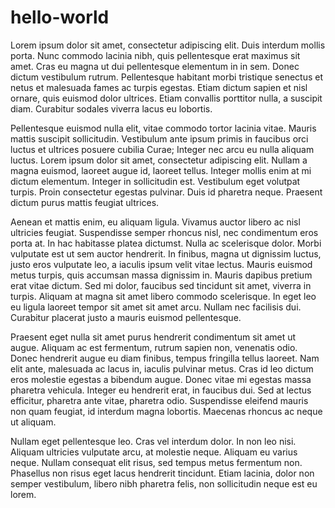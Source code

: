 # hello-world



Lorem ipsum dolor sit amet, consectetur adipiscing elit. Duis interdum mollis porta. Nunc commodo lacinia nibh, quis pellentesque erat maximus sit amet. Cras eu magna ut dui pellentesque elementum in in sem. Donec dictum vestibulum rutrum. Pellentesque habitant morbi tristique senectus et netus et malesuada fames ac turpis egestas. Etiam dictum sapien et nisl ornare, quis euismod dolor ultrices. Etiam convallis porttitor nulla, a suscipit diam. Curabitur sodales viverra lacus eu lobortis.

Pellentesque euismod nulla elit, vitae commodo tortor lacinia vitae. Mauris mattis suscipit sollicitudin. Vestibulum ante ipsum primis in faucibus orci luctus et ultrices posuere cubilia Curae; Integer nec arcu eu nulla aliquam luctus. Lorem ipsum dolor sit amet, consectetur adipiscing elit. Nullam a magna euismod, laoreet augue id, laoreet tellus. Integer mollis enim at mi dictum elementum. Integer in sollicitudin est. Vestibulum eget volutpat turpis. Proin consectetur egestas pulvinar. Duis id pharetra neque. Praesent dictum purus mattis feugiat ultrices.

Aenean et mattis enim, eu aliquam ligula. Vivamus auctor libero ac nisl ultricies feugiat. Suspendisse semper rhoncus nisl, nec condimentum eros porta at. In hac habitasse platea dictumst. Nulla ac scelerisque dolor. Morbi vulputate est ut sem auctor hendrerit. In finibus, magna ut dignissim luctus, justo eros vulputate leo, a iaculis ipsum velit vitae lectus. Mauris euismod metus turpis, quis accumsan massa dignissim in. Mauris dapibus pretium erat vitae dictum. Sed mi dolor, faucibus sed tincidunt sit amet, viverra in turpis. Aliquam at magna sit amet libero commodo scelerisque. In eget leo eu ligula laoreet tempor sit amet sit amet arcu. Nullam nec facilisis dui. Curabitur placerat justo a mauris euismod pellentesque.

Praesent eget nulla sit amet purus hendrerit condimentum sit amet ut augue. Aliquam ac est fermentum, rutrum sapien non, venenatis odio. Donec hendrerit augue eu diam finibus, tempus fringilla tellus laoreet. Nam elit ante, malesuada ac lacus in, iaculis pulvinar metus. Cras id leo dictum eros molestie egestas a bibendum augue. Donec vitae mi egestas massa pharetra vehicula. Integer eu hendrerit erat, in faucibus dui. Sed at lectus efficitur, pharetra ante vitae, pharetra odio. Suspendisse eleifend mauris non quam feugiat, id interdum magna lobortis. Maecenas rhoncus ac neque ut aliquam.

Nullam eget pellentesque leo. Cras vel interdum dolor. In non leo nisi. Aliquam ultricies vulputate arcu, at molestie neque. Aliquam eu varius neque. Nullam consequat elit risus, sed tempus metus fermentum non. Phasellus non risus eget lacus hendrerit tincidunt. Etiam lacinia, dolor non semper vestibulum, libero nibh pharetra felis, non sollicitudin neque est eu lorem. 
